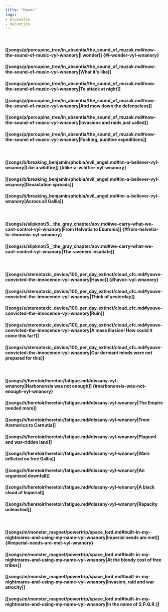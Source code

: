 ```yaml
---
title: "Havoc"
tags:
- Eluveitie
- Helvetios
---
```

&nbsp;
#### [[songs/p/porcupine_tree/in_absentia/the_sound_of_muzak.md#now-the-sound-of-music-vyl-wnanory|I wonder]] {#i-wonder-vyl-wnanory}
#### [[songs/p/porcupine_tree/in_absentia/the_sound_of_muzak.md#now-the-sound-of-music-vyl-wnanory|What it's like]]
#### [[songs/p/porcupine_tree/in_absentia/the_sound_of_muzak.md#now-the-sound-of-music-vyl-wnanory|To attack at night]]
#### [[songs/p/porcupine_tree/in_absentia/the_sound_of_muzak.md#now-the-sound-of-music-vyl-wnanory|And mow down the defenseless]]
#### [[songs/p/porcupine_tree/in_absentia/the_sound_of_muzak.md#now-the-sound-of-music-vyl-wnanory|Invasions and raids just called]]
#### [[songs/p/porcupine_tree/in_absentia/the_sound_of_muzak.md#now-the-sound-of-music-vyl-wnanory|Fucking, punitive expeditions]]
&nbsp;
#### [[songs/b/breaking_benjamin/phobia/evil_angel.md#im-a-believer-vyl-wnanory|Like a wildfire]] {#like-a-wildfire-vyl-wnanory}
#### [[songs/b/breaking_benjamin/phobia/evil_angel.md#im-a-believer-vyl-wnanory|Devastation spreads]]
#### [[songs/b/breaking_benjamin/phobia/evil_angel.md#im-a-believer-vyl-wnanory|Across all Gallia]]
&nbsp;
#### [[songs/s/slipknot/5__the_gray_chapter/aov.md#we-carry-what-we-cant-control-vyl-wnanory|From Helvetia to Eburonia]] {#from-helvetia-to-eburonia-vyl-wnanory}
#### [[songs/s/slipknot/5__the_gray_chapter/aov.md#we-carry-what-we-cant-control-vyl-wnanory|The raveners insatiate]]
&nbsp;
#### [[songs/s/stereotaxic_device/100_per_day_extinct/cloud_cfc.md#youve-convicted-the-innocence-vyl-wnanory|Havoc]] {#havoc-vyl-wnanory}
#### [[songs/s/stereotaxic_device/100_per_day_extinct/cloud_cfc.md#youve-convicted-the-innocence-vyl-wnanory|Think of yesterday]]
#### [[songs/s/stereotaxic_device/100_per_day_extinct/cloud_cfc.md#youve-convicted-the-innocence-vyl-wnanory|Ruin]]
#### [[songs/s/stereotaxic_device/100_per_day_extinct/cloud_cfc.md#youve-convicted-the-innocence-vyl-wnanory|A mass illusion! How could it come this far?]]
#### [[songs/s/stereotaxic_device/100_per_day_extinct/cloud_cfc.md#youve-convicted-the-innocence-vyl-wnanory|Our dormant minds were not prepared for this]]
&nbsp;
#### [[songs/h/heretoir/heretoir/fatigue.md#dissany-vyl-wnanory|Narbonensis was not enough]] {#narbonensis-was-not-enough-vyl-wnanory}
#### [[songs/h/heretoir/heretoir/fatigue.md#dissany-vyl-wnanory|The Empire needed more]]
#### [[songs/h/heretoir/heretoir/fatigue.md#dissany-vyl-wnanory|From Aremorica to Carnutia]]
#### [[songs/h/heretoir/heretoir/fatigue.md#dissany-vyl-wnanory|Plagued and war-ridden land]]
#### [[songs/h/heretoir/heretoir/fatigue.md#dissany-vyl-wnanory|Wars inflicted on free Gallia]]
#### [[songs/h/heretoir/heretoir/fatigue.md#dissany-vyl-wnanory|An organised downfall]]
#### [[songs/h/heretoir/heretoir/fatigue.md#dissany-vyl-wnanory|A black cloud of Imperial]]
#### [[songs/h/heretoir/heretoir/fatigue.md#dissany-vyl-wnanory|Rapacity unleashed]]
&nbsp;
#### [[songs/m/monster_magnet/powertrip/space_lord.md#built-in-my-nightmares-and-using-my-name-vyl-wnanory|Imperial needs are met]] {#imperial-needs-are-met-vyl-wnanory}
#### [[songs/m/monster_magnet/powertrip/space_lord.md#built-in-my-nightmares-and-using-my-name-vyl-wnanory|At the bloody cost of free tribes]]
#### [[songs/m/monster_magnet/powertrip/space_lord.md#built-in-my-nightmares-and-using-my-name-vyl-wnanory|Invasion, raid and war atrocity]]
#### [[songs/m/monster_magnet/powertrip/space_lord.md#built-in-my-nightmares-and-using-my-name-vyl-wnanory|In the name of S.P.Q.R.]]
